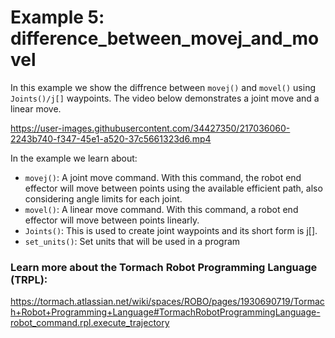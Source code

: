 # Example 5: difference_between_movej_and_movel
In this example we show the diffrence between `movej()` and `movel()` using `Joints()/j[]` waypoints.
The video below demonstrates a joint move and a linear move.

https://user-images.githubusercontent.com/34427350/217036060-2243b740-f347-45e1-a520-37c5661323d6.mp4

In the example we learn about:

* `movej()`: A joint move command. With this command, the robot end effector will move between points using the available efficient path, also considering angle limits for each joint.
* `movel()`: A linear move command. With this command, a robot end effector will move between points linearly.
* `Joints()`: This is used to create joint waypoints and its short form is j[].
* `set_units()`: Set units that will be used in a program

### Learn more about the Tormach Robot Programming Language (TRPL):
https://tormach.atlassian.net/wiki/spaces/ROBO/pages/1930690719/Tormach+Robot+Programming+Language#TormachRobotProgrammingLanguage-robot_command.rpl.execute_trajectory
